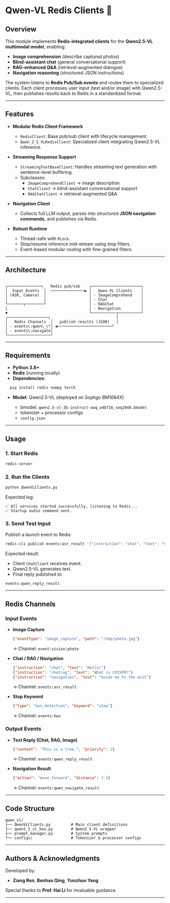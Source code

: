 # Qwen-VL Redis Clients 🧩

## Overview
This module implements **Redis-integrated clients** for the **Qwen2.5-VL multimodal model**, enabling:
- **Image comprehension** (describe captured photos)
- **Blind-assistant chat** (general conversational support)
- **RAG-enhanced Q&A** (retrieval-augmented dialogue)
- **Navigation reasoning** (structured JSON instructions)

The system listens to **Redis Pub/Sub events** and routes them to specialized clients. Each client processes user input (text and/or image) with Qwen2.5-VL, then publishes results back to Redis in a standardized format.

---

## Features
- **Modular Redis Client Framework**
  - `RedisClient`: Base pub/sub client with lifecycle management.  
  - `Qwen_2_5_VLRedisClient`: Specialized client integrating Qwen2.5-VL inference.  

- **Streaming Response Support**
  - `StreamingTextBaseClient`: Handles streaming text generation with sentence-level buffering.  
  - Subclasses:
    - `ImageComprehendClient` → image description  
    - `ChatClient` → blind-assistant conversational support  
    - `RAGChatClient` → retrieval-augmented Q&A  

- **Navigation Client**
  - Collects full LLM output, parses into structured **JSON navigation commands**, and publishes via Redis.  

- **Robust Runtime**
  - Thread-safe with `RLock`.  
  - Stop/resume inference mid-stream using stop filters.  
  - Event-based modular routing with fine-grained filters.  

---

## Architecture
```

┌───────────────┐   Redis pub/sub    ┌──────────────────────┐
│  Input Events  │  ───────────────▶ │   Qwen-VL Clients    │
│ (ASR, Camera)  │                   │ - ImageComprehend    │
│                │                   │ - Chat               │
└───────┬────────┘                   │ - RAGChat            │
│                                    │ - Navigation         │
▼                                    └───────────┬──────────┘
┌──────────────────┐                             │
│   Redis Channels  │   publish results (JSON)   │
│ - events\:qwen\_\*│ ◀────────────────────────┘
│ - events\:navigate│
└───────────────────┘

```

---

## Requirements
- **Python 3.8+**
- **Redis** (running locally)
- **Dependencies**:
```bash
  pip install redis numpy torch
```

* **Model**: Qwen2.5-VL (deployed on Sophgo BM1684X)

  * bmodel: `qwen2.5-vl-3b-instruct-awq_w4bf16_seq2048.bmodel`
  * tokenizer + processor configs
  * `config.json`

---

## Usage

### 1. Start Redis

```bash
redis-server
```

### 2. Run the Clients

```bash
python QwenVLClients.py
```

Expected log:

```
✅ All services started successfully, listening to Redis...
✅ Startup audio command sent.
```

### 3. Send Test Input

Publish a launch event to Redis:

```bash
redis-cli publish events:asr_result '{"instruction": "chat", "text": "你好"}'
```

Expected result:

* Client `ChatClient` receives event.
* Qwen2.5-VL generates text.
* Final reply published to:

```
events:qwen_reply_result
```

---

## Redis Channels

### Input Events

* **Image Capture**

  ```json
  {"eventType": "image_capture", "path": "/tmp/photo.jpg"}
  ```

  → Channel: `event:vision:photo`

* **Chat / RAG / Navigation**

  ```json
  {"instruction": "chat", "text": "Hello!"}
  {"instruction": "chatrag", "text": "What is CRISPR?"}
  {"instruction": "navigation", "text": "Guide me to the exit"}
  ```

  → Channel: `events:asr_result`

* **Stop Keyword**

  ```json
  {"type": "kws_detection", "keyword": "stop"}
  ```

  → Channel: `events:kws`

### Output Events

* **Text Reply (Chat, RAG, Image)**

  ```json
  {"content": "This is a tree.", "priority": 2}
  ```

  → Channel: `events:qwen_reply_result`

* **Navigation Result**

  ```json
  {"action": "move_forward", "distance": 3.5}
  ```

  → Channel: `events:qwen_navigate_result`

---

## Code Structure

```
qwen_vl/
├── QwenVLClients.py         # Main client definitions
├── qwen2_5_vl_kou.py        # Qwen2.5-VL wrapper
├── prompt_manager.py        # System prompts
└── configs/                 # Tokenizer & processor configs
```

---

## Authors & Acknowledgments

Developed by:

* **Ziang Ren**, **Benhao Qing**, **Yunzhuo Yang**

Special thanks to **Prof. Hai Li** for invaluable guidance.

---




